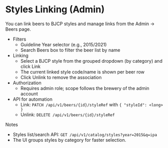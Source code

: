 # Styles Linking (Admin)

You can link beers to BJCP styles and manage links from the Admin → Beers page.

- Filters
  - Guideline Year selector (e.g., 2015/2021)
  - Search Beers box to filter the beer list by name
- Linking
  - Select a BJCP style from the grouped dropdown (by category) and click Link
  - The current linked style code/name is shown per beer row
  - Click Unlink to remove the association
- Authorization
  - Requires admin role; scope follows the brewery of the admin account
- API for automation
  - Link: `PATCH /api/v1/beers/{id}/styleRef` with `{ "styleId": <long> }`
  - Unlink: `DELETE /api/v1/beers/{id}/styleRef`

Notes
- Styles list/search API: `GET /api/v1/catalog/styles?year=2015&q=ipa`
- The UI groups styles by category for faster selection.
